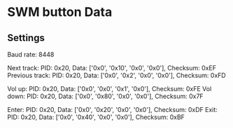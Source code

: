 # SWM button Data

## Settings
Baud rate: 8448


Next track: PID: 0x20, Data: ['0x0', '0x10', '0x0', '0x0'], Checksum: 0xEF
Previous track: PID: 0x20, Data: ['0x0', '0x2', '0x0', '0x0'], Checksum: 0xFD

Vol up: PID: 0x20, Data: ['0x0', '0x0', '0x1', '0x0'], Checksum: 0xFE
Vol down: PID: 0x20, Data: ['0x0', '0x80', '0x0', '0x0'], Checksum: 0x7F

Enter: PID: 0x20, Data: ['0x0', '0x20', '0x0', '0x0'], Checksum: 0xDF
Exit: PID: 0x20, Data: ['0x0', '0x40', '0x0', '0x0'], Checksum: 0xBF